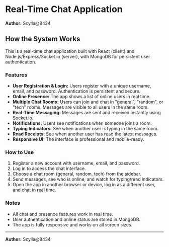 
# Real-Time Chat Application

**Author:** Scylla@8434

## How the System Works

This is a real-time chat application built with React (client) and Node.js/Express/Socket.io (server), with MongoDB for persistent user authentication.

### Features
- **User Registration & Login:** Users register with a unique username, email, and password. Authentication is persistent and secure.
- **Online Presence:** The app shows a list of online users in real time.
- **Multiple Chat Rooms:** Users can join and chat in "general", "random", or "tech" rooms. Messages are visible to all users in the same room.
- **Real-Time Messaging:** Messages are sent and received instantly using Socket.io.
- **Notifications:** Users see notifications when someone joins a room.
- **Typing Indicators:** See when another user is typing in the same room.
- **Read Receipts:** See when another user has read the latest messages.
- **Responsive UI:** The interface is professional and mobile-ready.

### How to Use
1. Register a new account with username, email, and password.
2. Log in to access the chat interface.
3. Choose a chat room (general, random, tech) from the sidebar.
4. Send messages, see who is online, and watch for typing/read indicators.
5. Open the app in another browser or device, log in as a different user, and chat in real time.

### Notes
- All chat and presence features work in real time.
- User authentication and online status are stored in MongoDB.
- The app is fully responsive and works on all screen sizes.

---
**Author:** Scylla@8434